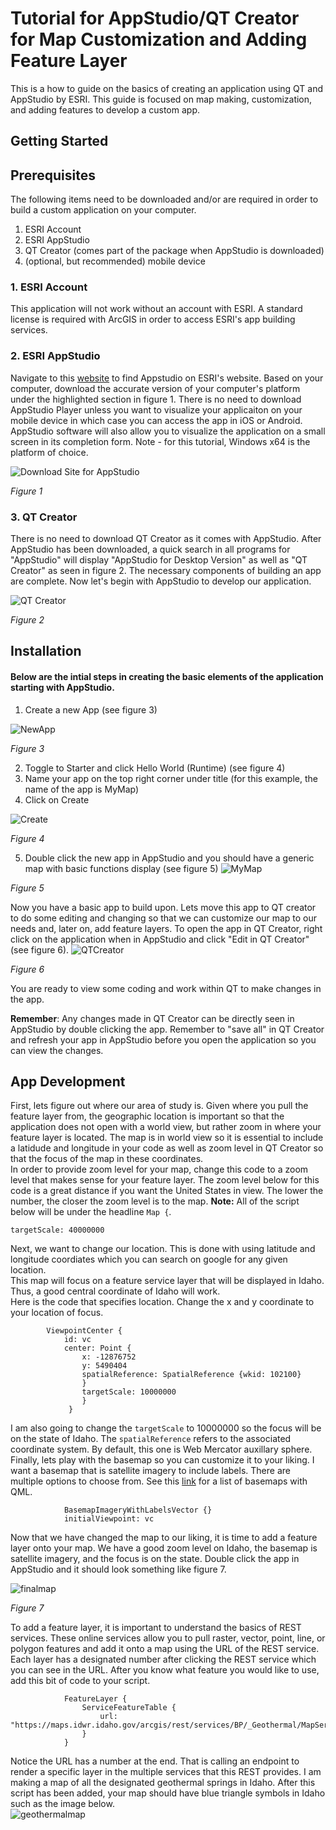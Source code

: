 # Tutorial for AppStudio/QT Creator for Map Customization and Adding Feature Layer
This is a how to guide on the basics of creating an application using QT and AppStudio by ESRI. This guide is focused on map making, customization, and adding features to develop a custom app.  
## Getting Started
## Prerequisites
The following items need to be downloaded and/or are required in order to build a custom application on your computer.
1. ESRI Account
2. ESRI AppStudio
3. QT Creator (comes part of the package when AppStudio is downloaded)
4. (optional, but recommended) mobile device

### 1. ESRI Account
This application will not work without an account with ESRI. A standard license is required with ArcGIS in order to access ESRI's app building services.

### 2. ESRI AppStudio
Navigate to this [website](https://doc.arcgis.com/en/appstudio/download/) to find Appstudio on ESRI's website. Based on your computer, download the accurate version of your computer's platform under the highlighted section in figure 1. There is no need to download AppStudio Player unless you want to visualize your applicaiton on your mobile device in which case you can access the app in iOS or Android. AppStudio software will also allow you to visualize the application on a small screen in its completion form. Note - for this tutorial, Windows x64 is the platform of choice. 

![Download Site for AppStudio](esriapp.PNG)

*Figure 1*

### 3. QT Creator
There is no need to download QT Creator as it comes with AppStudio. After AppStudio has been downloaded, a quick search in all programs for "AppStudio" will display "AppStudio for Desktop Version" as well as "QT Creator" as seen in figure 2. The necessary components of building an app are complete. Now let's begin with AppStudio to develop our application. 

![QT Creator](esriapp2.PNG)

*Figure 2*

## Installation
#### Below are the intial steps in creating the basic elements of the application starting with AppStudio. 
1. Create a new App (see figure 3)

![NewApp](esriapp3.PNG)

*Figure 3*

2. Toggle to Starter and click Hello World (Runtime) (see figure 4)
3. Name your app on the top right corner under title (for this example, the name of the app is MyMap)
4. Click on Create

![Create](esriapp4.PNG)

*Figure 4*

5. Double click the new app in AppStudio and you should have a generic map with basic functions display (see figure 5)
![MyMap](esriapp5.PNG)

*Figure 5*

Now you have a basic app to build upon. Lets move this app to QT creator to do some editing and changing so that we can customize our map to our needs and, later on, add feature layers.
To open the app in QT Creator, right click on the application when in AppStudio and click "Edit in QT Creator" (see figure 6).
![QTCreator](esriapp6.PNG)

*Figure 6*

You are ready to view some coding and work within QT to make changes in the app.

**Remember**: Any changes made in QT Creator can be directly seen in AppStudio by double clicking the app. Remember to "save all" in QT Creator and refresh your app in AppStudio before you open the application so you can view the changes. 

## App Development
First, lets figure out where our area of study is. Given where you pull the feature layer from, the geographic location is important so that the application does not open with a world view, but rather zoom in where your feature layer is located. The map is in world view so it is essential to include a latidude and longitude in your code as well as zoom level in QT Creator so that the focus of the map in these coordinates.  
In order to provide zoom level for your map, change this code to a zoom level that makes sense for your feature layer.  The zoom level below for this code is a great distance if you want the United States in view. The lower the number, the closer the zoom level is to the map. **Note:** All of the script below will be under the headline ``` Map { ```. 
```
targetScale: 40000000
```
Next, we want to change our location. This is done with using latitude and longitude coordiates which you can search on google for any given location.  
This map will focus on a feature service layer that will be displayed in Idaho. Thus, a good central coordinate of Idaho will work.  
Here is the code that specifies location. Change the x and y coordinate to your location of focus.  
```
        ViewpointCenter {
            id: vc
            center: Point {
                x: -12876752
                y: 5490404
                spatialReference: SpatialReference {wkid: 102100}
                }
                targetScale: 10000000
                }
             }
```

I am also going to change the `targetScale` to 10000000 so the focus will be on the state of Idaho. The `spatialReference` refers to the associated coordinate system. By default, this one is Web Mercator auxillary sphere.  
Finally, lets play with the basemap so you can customize it to your liking. I want a basemap that is satellite imagery to include labels. There are multiple options to choose from. See this [link](https://developers.arcgis.com/qt/latest/qml/api-reference/qml-esri-arcgisruntime-basemap.html) for a list of basemaps with QML.
```   Map {
            BasemapImageryWithLabelsVector {}
            initialViewpoint: vc
```
Now that we have changed the map to our liking, it is time to add a feature layer onto your map. We have a good zoom level on Idaho, the basemap is satellite imagery, and the focus is on the state. Double click the app in AppStudio and it should look something like figure 7.  

![finalmap](esriapp7.PNG)  

*Figure 7*  

To add a feature layer, it is important to understand the basics of REST services. These online services allow you to pull raster, vector, point, line, or polygon features and add it onto a map using the URL of the REST service. Each layer has a designated number after clicking the REST service which you can see in the URL. After you know what feature you would like to use, add this bit of code to your script. 
```
            FeatureLayer {
                ServiceFeatureTable {
                    url: "https://maps.idwr.idaho.gov/arcgis/rest/services/BP/_Geothermal/MapServer/1"
                }
            }
```
Notice the URL has a number at the end. That is calling an endpoint to render a specific layer in the multiple services that this REST provides. I am making a map of all the designated geothermal springs in Idaho. After this script has been added, your map should have blue triangle symbols in Idaho such as the image below.  
![geothermalmap](esriapp8.PNG)

